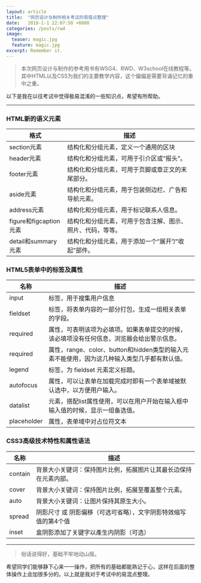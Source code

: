 ```yaml
---
layout: article
title:  "网页设计与制作相关考试的易错点整理"
date:   2018-1-1 22:07:50 +0800
categories: /posts/rwd 
image:
  teaser: magic.jpg
  feature: magic.jpg
excerpt: Remember it.
---
```



>本次网页设计与制作的参考用书有WSG4、RWD、W3school在线教程等。
其中HTML以及CSS为我们的主要教学内容，这个偏偏是需要背诵记忆的重中之重。

以下是我在以往考试中觉得极易混淆的一些知识点，希望有所帮助。


***
### HTML新的语义元素


格式 | 描述
---|---
section元素 | 结构化和分组元素，定义一个通用的区块
header元素 | 结构化和分组元素，可用于引介区或“报头”。
footer元素 | 结构化和分组元素，可用于页脚或章正文的末尾部分。
aside元素 | 结构化和分组元素，用于包装侧边栏、广告和导航元素。
address元素 | 结构化和分组元素，用于标记联系人信息。
figure和figcaption元素 | 结构化和分组元素，可用于包含注解、图示、照片、代码，等等。
detail和summary元素 | 结构化和分组元素，用于添加一个“展开”/“收起”部件。


### HTML5表单中的标签及属性

名称 | 描述
---|---
input | 标签，用于搜集用户信息
fieldset | 标签，将表单内容的一部分打包，生成一组相关表单的字段。
required | 属性，可表明该项为必填项。如果表单提交的时候，该必填项没有任何信息，浏览器会给出警示信息。
required | 属性，range、color、button和hidden类型的输入元素不能使用，因为这几种输入类型几乎都有默认值。
legend |  标签，为 fieldset 元素定义标题。
autofocus | 属性，可以让表单在加载完成时即有一个表单域被默认选中，以方便用户输入。
datalist | 元素，搭配list属性使用，可以在用户开始在输入框中输入值的时候，显示一组备选值。
placeholder | 属性，表单域中对占位符文本 



### CSS3高级技术特性和属性语法


名称 | 描述
---|---
contain | 背景大小关键词：保持图片比例，拓展图片让其最长边保持在元素内部。
cover | 背景大小关键词：保持图片比例，拓展至覆盖整个元素。
auto | 背景大小关键词：让图片保持其原生大小。
spread | 阴影尺寸 或 阴影偏移（可选可省略），文字阴影特效缩写值的第4个值 
inset | 盒阴影添加了关键字以產生内阴影（可选）


***

>俗话说得好，基础不牢地动山摇。

希望同学们能够静下心来一一操作，把所有的基础都能熟记于心，这样在后面的整体操作上会加很多分的。以上就是我对于考试中的易混点整理。
